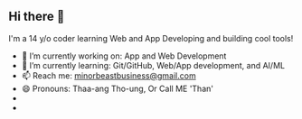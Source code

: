 ## Hi there 👋
I'm a 14 y/o coder learning Web and App Developing and building cool tools!

- 🔭 I’m currently working on: App and Web Development
- 🌱 I’m currently learning: Git/GitHub, Web/App development, and AI/ML
- 📫 Reach me: minorbeastbusiness@gmail.com
- 😄 Pronouns: Thaa-ang Tho-ung, Or Call ME 'Than'
- 
- 
